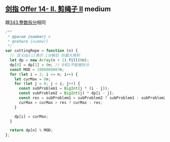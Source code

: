## [剑指 Offer 14- II. 剪绳子 II](https://leetcode.cn/problems/jian-sheng-zi-ii-lcof/) <Badge type="warning">medium</Badge>

跟[343.整数拆分](/js-logs/dynamic-programming#343整数拆分)相同

```js
/**
 * @param {number} n
 * @return {number}
 */
var cuttingRope = function (n) {
  // 定义dp[i]表示 i分解后 的最大乘积
  let dp = new Array(n + 1).fill(0n);
  dp[0] = dp[1] = 0n; // 0和1不能被拆分
  const MOD = 1000000007n;
  for (let i = 2; i <= n; i++) {
    let curMax = 0n;
    for (let j = 0; j < i; j++) {
      const subProblem1 = BigInt(j * (i - j));
      const subProblem2 = BigInt(j) * dp[i - j];
      const res = subProblem1 > subProblem2 ? subProblem1 : subProblem2;
      curMax = curMax > res ? curMax : res;
    }

    dp[i] = curMax;
  }

  return dp[n] % MOD;
};
```
